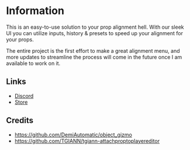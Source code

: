 # Information

This is an easy-to-use solution to your prop alignment hell. With our sleek UI you can utilize inputs, history & presets to speed up your alignment for your props.

The entire project is the first effort to make a great alignment menu, and more updates to streamline the process will come in the future once I am available to work on it.

## Links

-   [Discord](https://discord.gg/zykeresources)
-   [Store](https://store.zykeresources.com)

## Credits

-   https://github.com/DemiAutomatic/object_gizmo
-   https://github.com/TGIANN/tgiann-attachproptoplayereditor
